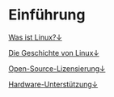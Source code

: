 # Einführung

[Was ist Linux?↓](was-ist-linux.md)

[Die Geschichte von Linux↓](die-geschichte-von-linux.md)

[Open-Source-Lizensierung↓](open-source-lizensierung.md)

[Hardware-Unterstützung↓](hardware-unterstutzung.md)

